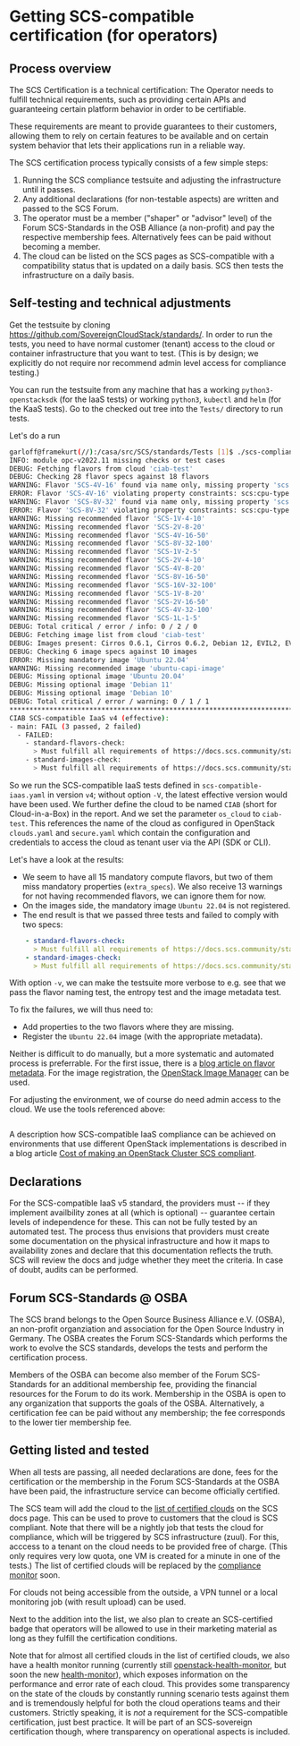 # Getting SCS-compatible certification (for operators)

## Process overview

The SCS Certification is a technical certification:
The Operator needs to fulfill technical requirements, such as providing certain
APIs and guaranteeing certain platform behavior in order to be certifiable.

These requirements are meant to provide guarantees to their customers, allowing
them to rely on certain features to be available and on certain system behavior
that lets their applications run in a reliable way.

The SCS certification process typically consists of a few simple steps:

1. Running the SCS compliance testsuite and adjusting the infrastructure until it passes.
2. Any additional declarations (for non-testable aspects) are written and passed to the SCS Forum.
3. The operator must be a member ("shaper" or "advisor" level) of the Forum SCS-Standards in the
   OSB Alliance (a non-profit) and pay the respective membership fees. Alternatively fees can
   be paid without becoming a member.
4. The cloud can be listed on the SCS pages as SCS-compatible with a compatibility status that is
   updated on a daily basis. SCS then tests the infrastructure on a daily basis.

## Self-testing and technical adjustments

Get the testsuite by cloning <https://github.com/SovereignCloudStack/standards/>.
In order to run the tests, you need to have normal customer (tenant) access to the cloud or
container infrastructure that you want to test. (This is by design; we explicitly do not
require nor recommend admin level access for compliance testing.)

You can run the testsuite from any machine that has a working `python3-openstacksdk` (for the
IaaS tests) or working `python3`, `kubectl` and `helm` (for the KaaS tests). Go to the
checked out tree into the `Tests/` directory to run tests.

Let's do a run
```bash
garloff@framekurt(//):/casa/src/SCS/standards/Tests [1]$ ./scs-compliance-check.py -V v4 -s CIAB -a os_cloud=ciab-test scs-compatible-iaas.yaml 
INFO: module opc-v2022.11 missing checks or test cases
DEBUG: Fetching flavors from cloud 'ciab-test'
DEBUG: Checking 28 flavor specs against 18 flavors
WARNING: Flavor 'SCS-4V-16' found via name only, missing property 'scs:name-v2'
ERROR: Flavor 'SCS-4V-16' violating property constraints: scs:cpu-type: None should be 'shared-core'; scs:name-v1: None should be 'SCS-4V:16'; scs:name-v2: None should be 'SCS-4V-16'
WARNING: Flavor 'SCS-8V-32' found via name only, missing property 'scs:name-v2'
ERROR: Flavor 'SCS-8V-32' violating property constraints: scs:cpu-type: None should be 'shared-core'; scs:name-v1: None should be 'SCS-8V:32'; scs:name-v2: None should be 'SCS-8V-32'
WARNING: Missing recommended flavor 'SCS-1V-4-10'
WARNING: Missing recommended flavor 'SCS-2V-8-20'
WARNING: Missing recommended flavor 'SCS-4V-16-50'
WARNING: Missing recommended flavor 'SCS-8V-32-100'
WARNING: Missing recommended flavor 'SCS-1V-2-5'
WARNING: Missing recommended flavor 'SCS-2V-4-10'
WARNING: Missing recommended flavor 'SCS-4V-8-20'
WARNING: Missing recommended flavor 'SCS-8V-16-50'
WARNING: Missing recommended flavor 'SCS-16V-32-100'
WARNING: Missing recommended flavor 'SCS-1V-8-20'
WARNING: Missing recommended flavor 'SCS-2V-16-50'
WARNING: Missing recommended flavor 'SCS-4V-32-100'
WARNING: Missing recommended flavor 'SCS-1L-1-5'
DEBUG: Total critical / error / info: 0 / 2 / 0
DEBUG: Fetching image list from cloud 'ciab-test'
DEBUG: Images present: Cirros 0.6.1, Cirros 0.6.2, Debian 12, EVIL2, EVIL3, Ubuntu 22.04 Minimal, disk-bf.qcow2, disk-vmdk.vmdk, openSUSE 15.5, openSUSE 15.6
DEBUG: Checking 6 image specs against 10 images
ERROR: Missing mandatory image 'Ubuntu 22.04'
WARNING: Missing recommended image 'ubuntu-capi-image'
DEBUG: Missing optional image 'Ubuntu 20.04'
DEBUG: Missing optional image 'Debian 11'
DEBUG: Missing optional image 'Debian 10'
DEBUG: Total critical / error / warning: 0 / 1 / 1
********************************************************************************
CIAB SCS-compatible IaaS v4 (effective):
- main: FAIL (3 passed, 2 failed)
  - FAILED:
    - standard-flavors-check:
      > Must fulfill all requirements of https://docs.scs.community/standards/scs-0103-v1-standard-flavors
    - standard-images-check:
      > Must fulfill all requirements of https://docs.scs.community/standards/scs-0104-v1-standard-images
```

So we run the SCS-compatible IaaS tests defined in `scs-compatible-iaas.yaml` in version `v4`; without option `-V`,
the latest effective version would have been used. We further define the cloud to be named `CIAB` (short for
Cloud-in-a-Box) in the report. And we set the parameter `os_cloud` to `ciab-test`. This references the
name of the cloud as configured in OpenStack `clouds.yaml` and `secure.yaml` which contain the configuration
and credentials to access the cloud as tenant user via the API (SDK or CLI).

Let's have a look at the results:

* We seem to have all 15 mandatory compute flavors, but two of them miss mandatory properties (`extra_specs`).
  We also receive 13 warnings for not having recommended flavors, we can ignore them for now.
* On the images side, the mandatory image `Ubuntu 22.04` is not registered.
* The end result is that we passed three tests and failed to comply with two specs:
```yaml
    - standard-flavors-check:
      > Must fulfill all requirements of https://docs.scs.community/standards/scs-0103-v1-standard-flavors
    - standard-images-check:
      > Must fulfill all requirements of https://docs.scs.community/standards/scs-0104-v1-standard-images
```

With option `-v`, we can make the testsuite more verbose to e.g. see that we pass the flavor naming test,
the entropy test and the image metadata test.

To fix the failures, we will thus need to:
* Add properties to the two flavors where they are missing.
* Register the `Ubuntu 22.04` image (with the appropriate metadata).

Neither is difficult to do manually, but a more systematic and automated process is preferrable.
For the first issue, there is a [blog article on flavor metadata](https://scs.community/de/tech/2024/08/20/flavor-extra-specs-compliance/).
For the image registration, the [OpenStack Image Manager](https://github.com/osism/openstack-image-manager) can be used.

For adjusting the environment, we of course do need admin access to the cloud. 
We use the tools referenced above:

```shell
```


A description how SCS-compatible IaaS compliance can be achieved on environments that use different
OpenStack implementations is described in a blog article
[Cost of making an OpenStack Cluster SCS compliant](https://scs.community/de/2024/05/13/cost-of-making-an-openstack-cluster-scs-compliant/).

## Declarations

For the SCS-compatible IaaS v5 standard, the providers must -- if they implement availbility zones
at all (which is optional) -- guarantee certain levels of independence for these. This can not
be fully tested by an automated test. The process thus envisions that providers must create some
documentation on the physical infrastructure and how it maps to availability zones and declare that
this documentation reflects the truth. SCS will review the docs and judge whether they meet the
criteria. In case of doubt, audits can be performed.

## Forum SCS-Standards @ OSBA

The SCS brand belongs to the Open Source Business Alliance e.V. (OSBA), an non-profit organziation and
association for the Open Source Industry in Germany. The OSBA creates the Forum SCS-Standards
which performs the work to evolve the SCS standards, develops the tests and perform the certification
process.

Members of the OSBA can become also member of the Forum SCS-Standards for an additional membership
fee, providing the financial resources for the Forum to do its work. Membership in the OSBA is
open to any organization that supports the goals of the OSBA.
Alternatively, a certification fee can be paid without any membership; the fee corresponds to the
lower tier membership fee.

## Getting listed and tested

When all tests are passing, all needed declarations are done, fees for the certification or the
membership in the Forum SCS-Standards at the OSBA have been paid, the infrastructure service
can become officially certified. 

The SCS team will add the cloud to the [list of certified clouds](https://docs.scs.community/standards/certification/overview)
on the SCS docs page. This can be used to prove to customers that the cloud is SCS compliant.
Note that there will be a nightly job that tests the cloud for compliance, which will be
triggered by SCS infrastructure (zuul). For this, acccess to a tenant on the cloud needs
to be provided free of charge. (This only requires very low quota, one VM is created for a minute
in one of the tests.)
The list of certified clouds will be replaced by the
[compliance monitor](https://compliance.sovereignit.cloud/page/table) soon.

For clouds not being accessible from the outside, a VPN tunnel or a local monitoring
job (with result upload) can be used.

Next to the addition into the list, we also plan to create an SCS-certified badge that
operators will be allowed to use in their marketing material as long as they fulfill the
certification conditions.

Note that for almost all certified clouds in the list of certified clouds, we also
have a health monitor running (currently still
[openstack-health-monitor](https://github.com/SovereignCloudStack/openstack-health-monitor/),
but soon the new [health-monitor](https://scs.community/de/tech/2024/09/06/vp12-scs-health-monitor-tech-preview/)),
which exposes information on the performance and error rate of each cloud.
This provides some transparency on the state of the clouds by constantly running
scenario tests against them and is tremendously helpful for both the cloud operations
teams and their customers. Strictly speaking, it is *not* a requirement for the
SCS-compatible certification, just best practice. It will be part of an
SCS-sovereign certification though, where transparency on operational aspects
is included.
